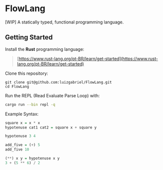 # FlowLang

[WIP] A statically typed, functional programming language.

## Getting Started

Install the **Rust** programming language:

> [https://www.rust-lang.org/pt-BR/learn/get-started](https://www.rust-lang.org/pt-BR/learn/get-started)

Clone this repository:

```
git clone git@github.com:luizgabriel/FlowLang.git
cd FlowLang
```

Run the REPL (Read Evaluate Parse Loop) with:

```sh
cargo run --bin repl -q
```

Example Syntax:

```hs
square x = x * x
hypotenuse cat1 cat2 = square x + square y

hypotenuse 3 4

add_five = (+) 5
add_five 10

(**) x y = hypotenuse x y
3 + (5 ** 6) / 2
```
